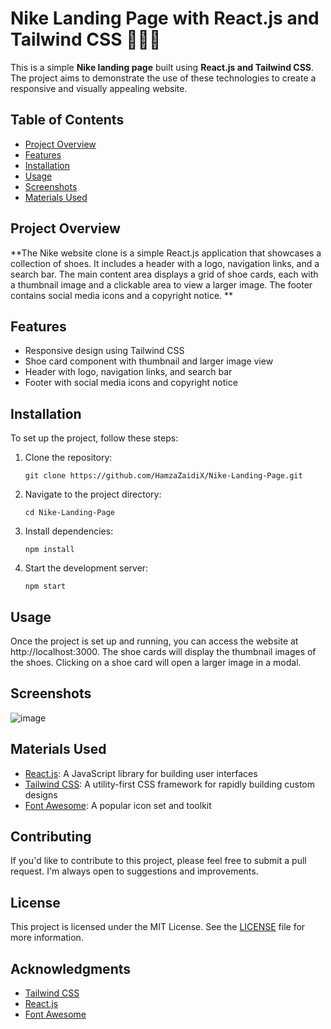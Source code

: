 # Nike Landing Page with React.js and Tailwind CSS 🏃‍♂️🥾


This is a simple **Nike landing page** built using **React.js and Tailwind CSS**. The project aims to demonstrate the use of these technologies to create a responsive and visually appealing website.

## Table of Contents
- [Project Overview](#project-overview)
- [Features](#features)
- [Installation](#installation)
- [Usage](#usage)
- [Screenshots](#screenshots)
- [Materials Used](#materials-used)

## Project Overview
**The Nike website clone is a simple React.js application that showcases a collection of shoes. It includes a header with a logo, navigation links, and a search bar. The main content area displays a grid of shoe cards, each with a thumbnail image and a clickable area to view a larger image. The footer contains social media icons and a copyright notice.
**
## Features
- Responsive design using Tailwind CSS
- Shoe card component with thumbnail and larger image view
- Header with logo, navigation links, and search bar
- Footer with social media icons and copyright notice

## Installation
To set up the project, follow these steps:

1. Clone the repository:
   ```
   git clone https://github.com/HamzaZaidiX/Nike-Landing-Page.git
   ```

2. Navigate to the project directory:
   ```
   cd Nike-Landing-Page
   ```

3. Install dependencies:
   ```
   npm install
   ```

4. Start the development server:
   ```
   npm start
   ```

## Usage
Once the project is set up and running, you can access the website at http://localhost:3000. The shoe cards will display the thumbnail images of the shoes. Clicking on a shoe card will open a larger image in a modal.

## Screenshots
![image](https://github.com/user-attachments/assets/0b7b6296-7a15-4fa4-b301-ef960591f416)

## Materials Used
- [React.js](https://reactjs.org/): A JavaScript library for building user interfaces
- [Tailwind CSS](https://tailwindcss.com/): A utility-first CSS framework for rapidly building custom designs
- [Font Awesome](https://fontawesome.com/): A popular icon set and toolkit

## Contributing
If you'd like to contribute to this project, please feel free to submit a pull request. I'm always open to suggestions and improvements.

## License
This project is licensed under the MIT License. See the [LICENSE](https://github.com/your-username/nike_landing_page/blob/main/LICENSE) file for more information.

## Acknowledgments
- [Tailwind CSS](https://tailwindcss.com/)
- [React.js](https://reactjs.org/)
- [Font Awesome](https://fontawesome.com/)
